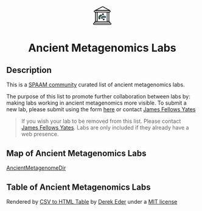 
<p align="center">

<img src="https://raw.githubusercontent.com/SPAAM-community/ancient-metagenomics-labs/main/_media/spaam-AncientMetagenomicLabs_logo.svg" width=10%>

<p/>

<h1 align="center">Ancient Metagenomics Labs</h1>

## Description

This is a [SPAAM community](https://spaam-community.github.io/) curated list of ancient metagenomics labs.

The purpose of this list to promote further collaboration between labs by: making labs working in ancient metagenomics more visible. To submit a new lab, please submit using the form [here](https://github.com/SPAAM-community/ancient-metagenomics-labs/issues) or contact [James Fellows Yates](jfy133@gmail.com)

> If you wish your lab to be removed from this list. Please contact [James Fellows Yates](jfy133@gmail.com). Labs are only included if they already have a web presence.
## Map of Ancient Metagenomics Labs

[AncientMetagenomeDir](https://render.githubusercontent.com/view/geojson?url=https://raw.githubusercontent.com/SPAAM-community/ancient-metagenomics-labs/main/data/ancient-metagenomics-labs.geojson ':include :type=iframe width=300px height=400px')

## Table of Ancient Metagenomics Labs

<div id="table-container"></div>

<p class="text-right">Rendered by <a href="https://github.com/derekeder/csv-to-html-table">CSV to HTML Table</a> by <a href="http://derekeder.com">Derek Eder</a> under a <a href="https://github.com/derekeder/csv-to-html-table/blob/master/LICENSE">MIT license</a></p>

<script>
    function format_link(link) {
        if (link)
            return "<a href='" + link + "' target='_blank'>" + link + "</a>";
        else return "";
    }

    CsvToHtmlTable.init({
        csv_path: 'data/ancient-metagenomics-labs.csv',
        element: 'table-container',
        allow_download: true,
        csv_options: {separator: ',', delimiter: '"'},
        datatables_options: {"paging": false, "columns.width": "90%", "columns": [ null, null, null, null, null, null, null, null, {"visible": false}, {"visible": false} ] },
        custom_formatting: [[5, format_link]]

    });
</script>

<style>
    .btn-info {
        background-color: #FFFFFF;
        border-color: #732a82;
        font-family: 'Varela Round', sans-serif;
        border-radius: 2rem;
        border-style: solid;
        border-width: 1px;
    }
    .btn-info:hover {
        font-family: 'Varela Round', sans-serif;
        background-color: #732a82;
    }
</style>
